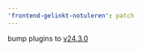 ```yaml
---
'frontend-gelinkt-notuleren': patch
---
```


bump plugins to [v24.3.0](https://github.com/lblod/ember-rdfa-editor-lblod-plugins/releases/tag/v24.3.0)
